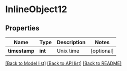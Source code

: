 # InlineObject12

## Properties
Name | Type | Description | Notes
------------ | ------------- | ------------- | -------------
**timestamp** | **int** | Unix time | [optional] 

[[Back to Model list]](../README.md#documentation-for-models) [[Back to API list]](../README.md#documentation-for-api-endpoints) [[Back to README]](../README.md)


